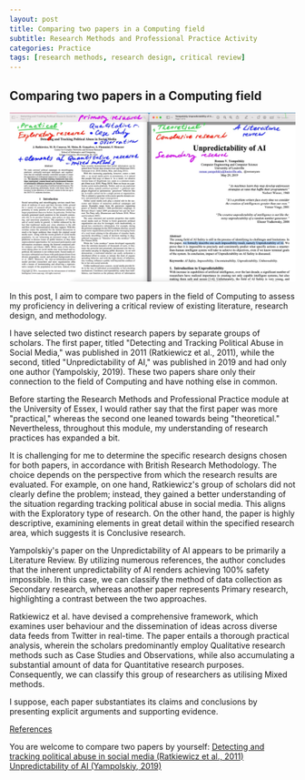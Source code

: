 ```yaml
---
layout: post
title: Comparing two papers in a Computing field
subtitle: Research Methods and Professional Practice Activity
categories: Practice
tags: [research methods, research design, critical review]
---
```


## Comparing two papers in a Computing field

 ![Comparison](/assets/images/banners/compare.jpg)<br>

In this post, I aim to compare two papers in the field of Computing to assess my proficiency 
in delivering a critical review of existing literature, research design, and methodology.<br>

I have selected two distinct research papers by separate groups of scholars. 
The first paper, titled "Detecting and Tracking Political Abuse in Social Media," 
was published in 2011 (Ratkiewicz et al., 2011), while the second, titled "Unpredictability of AI," 
was published in 2019 and had only one author (Yampolskiy, 2019). 
These two papers share only their connection to the field of Computing and have nothing else in common.<br>

Before starting the Research Methods and Professional Practice module at the University of Essex,
I would rather say that the first paper was more "practical," whereas the second one leaned towards being "theoretical." 
Nevertheless, throughout this module, my understanding of research practices has expanded a bit.<br>

It is challenging for me to determine the specific research designs chosen for both papers,
in accordance with British Research Methodology. 
The choice depends on the perspective from which the research results are evaluated. For example, on one hand, Ratkiewicz's group of scholars did not clearly define the problem; instead, they gained a better understanding of the situation regarding tracking political abuse in social media. This aligns with the Exploratory type of research. On the other hand, the paper is highly descriptive, examining elements in great detail within the specified research area, which suggests it is Conclusive research.<br>

Yampolskiy's paper on the Unpredictability of AI appears to be primarily a Literature Review. 
By utilizing numerous references, the author concludes that the inherent unpredictability 
of AI renders achieving 100% safety impossible. 
In this case, we can classify the method of data collection as Secondary research, 
whereas another paper represents Primary research, highlighting a contrast between the two approaches.<br>

Ratkiewicz et al. have devised a comprehensive framework, which examines user behaviour 
and the dissemination of ideas across diverse data feeds from Twitter in real-time. 
The paper entails a thorough practical analysis, wherein the scholars 
predominantly employ Qualitative research methods such as Case Studies and Observations, 
while also accumulating a substantial amount of data for Quantitative research purposes. 
Consequently, we can classify this group of researchers as utilising Mixed methods.<br>

I suppose, each paper substantiates its claims and conclusions by presenting explicit arguments and supporting evidence. <br>

[References](https://github.com/Vasilisalook/vasilisalook.github.io/blob/main/CompareReferences.txt)<br>

You are welcome to compare two papers by yourself: 
[Detecting and tracking political abuse in social media (Ratkiewicz et al., 2011)](https://github.com/Vasilisalook/vasilisalook.github.io/blob/main/Detecting%20and%20Tracking%20Political%20Abuse%20in%20Social%20Media.pdf)<br>
[Unpredictability of AI (Yampolskiy, 2019)](https://github.com/Vasilisalook/vasilisalook.github.io/blob/main/Yampolskiy%20Unpredictability%20of%20AI.pdf)

